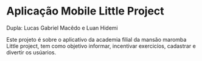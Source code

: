 # Aplicação Mobile Little Project
Dupla: Lucas Gabriel Macêdo e Luan Hidemi

Este projeto é sobre o aplicativo da academia filial da mansão maromba Little project, tem como objetivo informar,  incentivar exercicíos, cadastrar e divertir os usúarios. 

